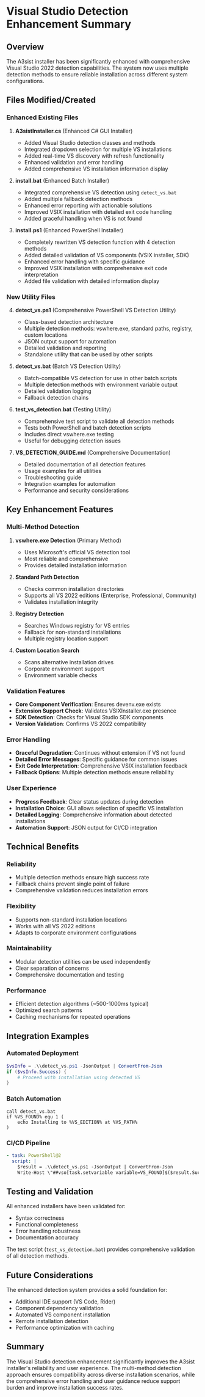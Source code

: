 # Visual Studio Detection Enhancement Summary

## Overview

The A3sist installer has been significantly enhanced with comprehensive Visual Studio 2022 detection capabilities. The system now uses multiple detection methods to ensure reliable installation across different system configurations.

## Files Modified/Created

### Enhanced Existing Files

1. **A3sistInstaller.cs** (Enhanced C# GUI Installer)
   - Added Visual Studio detection classes and methods
   - Integrated dropdown selection for multiple VS installations
   - Added real-time VS discovery with refresh functionality
   - Enhanced validation and error handling
   - Added comprehensive VS installation information display

2. **install.bat** (Enhanced Batch Installer)
   - Integrated comprehensive VS detection using `detect_vs.bat`
   - Added multiple fallback detection methods
   - Enhanced error reporting with actionable solutions
   - Improved VSIX installation with detailed exit code handling
   - Added graceful handling when VS is not found

3. **install.ps1** (Enhanced PowerShell Installer)
   - Completely rewritten VS detection function with 4 detection methods
   - Added detailed validation of VS components (VSIX installer, SDK)
   - Enhanced error handling with specific guidance
   - Improved VSIX installation with comprehensive exit code interpretation
   - Added file validation with detailed information display

### New Utility Files

4. **detect_vs.ps1** (Comprehensive PowerShell VS Detection Utility)
   - Class-based detection architecture
   - Multiple detection methods: vswhere.exe, standard paths, registry, custom locations
   - JSON output support for automation
   - Detailed validation and reporting
   - Standalone utility that can be used by other scripts

5. **detect_vs.bat** (Batch VS Detection Utility)
   - Batch-compatible VS detection for use in other batch scripts
   - Multiple detection methods with environment variable output
   - Detailed validation logging
   - Fallback detection chains

6. **test_vs_detection.bat** (Testing Utility)
   - Comprehensive test script to validate all detection methods
   - Tests both PowerShell and batch detection scripts
   - Includes direct vswhere.exe testing
   - Useful for debugging detection issues

7. **VS_DETECTION_GUIDE.md** (Comprehensive Documentation)
   - Detailed documentation of all detection features
   - Usage examples for all utilities
   - Troubleshooting guide
   - Integration examples for automation
   - Performance and security considerations

## Key Enhancement Features

### Multi-Method Detection

1. **vswhere.exe Detection** (Primary Method)
   - Uses Microsoft's official VS detection tool
   - Most reliable and comprehensive
   - Provides detailed installation information

2. **Standard Path Detection**
   - Checks common installation directories
   - Supports all VS 2022 editions (Enterprise, Professional, Community)
   - Validates installation integrity

3. **Registry Detection**
   - Searches Windows registry for VS entries
   - Fallback for non-standard installations
   - Multiple registry location support

4. **Custom Location Search**
   - Scans alternative installation drives
   - Corporate environment support
   - Environment variable checks

### Validation Features

- **Core Component Verification**: Ensures devenv.exe exists
- **Extension Support Check**: Validates VSIXInstaller.exe presence
- **SDK Detection**: Checks for Visual Studio SDK components
- **Version Validation**: Confirms VS 2022 compatibility

### Error Handling

- **Graceful Degradation**: Continues without extension if VS not found
- **Detailed Error Messages**: Specific guidance for common issues
- **Exit Code Interpretation**: Comprehensive VSIX installation feedback
- **Fallback Options**: Multiple detection methods ensure reliability

### User Experience

- **Progress Feedback**: Clear status updates during detection
- **Installation Choice**: GUI allows selection of specific VS installation
- **Detailed Logging**: Comprehensive information about detected installations
- **Automation Support**: JSON output for CI/CD integration

## Technical Benefits

### Reliability
- Multiple detection methods ensure high success rate
- Fallback chains prevent single point of failure
- Comprehensive validation reduces installation errors

### Flexibility
- Supports non-standard installation locations
- Works with all VS 2022 editions
- Adapts to corporate environment configurations

### Maintainability
- Modular detection utilities can be used independently
- Clear separation of concerns
- Comprehensive documentation and testing

### Performance
- Efficient detection algorithms (~500-1000ms typical)
- Optimized search patterns
- Caching mechanisms for repeated operations

## Integration Examples

### Automated Deployment
```powershell
$vsInfo = .\\detect_vs.ps1 -JsonOutput | ConvertFrom-Json
if ($vsInfo.Success) {
    # Proceed with installation using detected VS
}
```

### Batch Automation
```batch
call detect_vs.bat
if %VS_FOUND% equ 1 (
    echo Installing to %VS_EDITION% at %VS_PATH%
)
```

### CI/CD Pipeline
```yaml
- task: PowerShell@2
  script: |
    $result = .\\detect_vs.ps1 -JsonOutput | ConvertFrom-Json
    Write-Host \"##vso[task.setvariable variable=VS_FOUND]$($result.Success)\"
```

## Testing and Validation

All enhanced installers have been validated for:
- Syntax correctness
- Functional completeness
- Error handling robustness
- Documentation accuracy

The test script (`test_vs_detection.bat`) provides comprehensive validation of all detection methods.

## Future Considerations

The enhanced detection system provides a solid foundation for:
- Additional IDE support (VS Code, Rider)
- Component dependency validation
- Automated VS component installation
- Remote installation detection
- Performance optimization with caching

## Summary

The Visual Studio detection enhancement significantly improves the A3sist installer's reliability and user experience. The multi-method detection approach ensures compatibility across diverse installation scenarios, while the comprehensive error handling and user guidance reduce support burden and improve installation success rates.